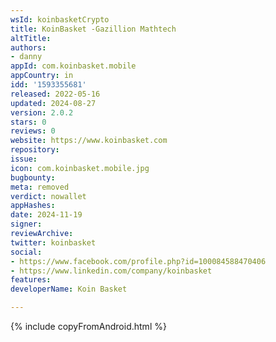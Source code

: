 ```yaml
---
wsId: koinbasketCrypto
title: KoinBasket -Gazillion Mathtech
altTitle: 
authors:
- danny
appId: com.koinbasket.mobile
appCountry: in
idd: '1593355681'
released: 2022-05-16
updated: 2024-08-27
version: 2.0.2
stars: 0
reviews: 0
website: https://www.koinbasket.com
repository: 
issue: 
icon: com.koinbasket.mobile.jpg
bugbounty: 
meta: removed
verdict: nowallet
appHashes: 
date: 2024-11-19
signer: 
reviewArchive: 
twitter: koinbasket
social:
- https://www.facebook.com/profile.php?id=100084588470406
- https://www.linkedin.com/company/koinbasket
features: 
developerName: Koin Basket

---
```


{% include copyFromAndroid.html %}
